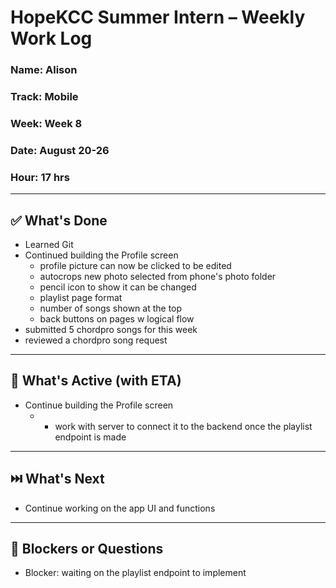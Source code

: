 # HopeKCC Summer Intern – Weekly Work Log

### Name: Alison
### Track: Mobile
### Week: Week 8
### Date: August 20-26
### Hour: 17 hrs

---

## ✅ What's Done
- Learned Git
- Continued building the Profile screen
    - profile picture can now be clicked to be edited
    - autocrops new photo selected from phone's photo folder
    - pencil icon to show it can be changed
    - playlist page format
    - number of songs shown at the top
    - back buttons on pages w logical flow
- submitted 5 chordpro songs for this week
- reviewed a chordpro song request

---

## 🔄 What's Active (with ETA)
- Continue building the Profile screen
    - - work with server to connect it to the backend once the playlist endpoint is made

---

## ⏭️ What's Next
- Continue working on the app UI and functions

---

## 🛑 Blockers or Questions
- Blocker: waiting on the playlist endpoint to implement